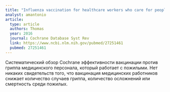 ```yaml
---
title: "Influenza vaccination for healthcare workers who care for people aged 60 or older living in long-term care institutions"
analyst: amantonio
article:
  type: article
  authors: Thomas
  year: 2016
  journal: Cochrane Database Syst Rev
  link: https://www.ncbi.nlm.nih.gov/pubmed/27251461
  pubmed: 27251461
---
```


Систематический обзор Cochrane эффективности вакцинации против гриппа медицинского персонала, который работает с пожилыми.
Нет никаких свидетельств того, что вакцинация медицинских работников снижает количество случаев гриппа, количество осложнений или смертность среди пожилых.
